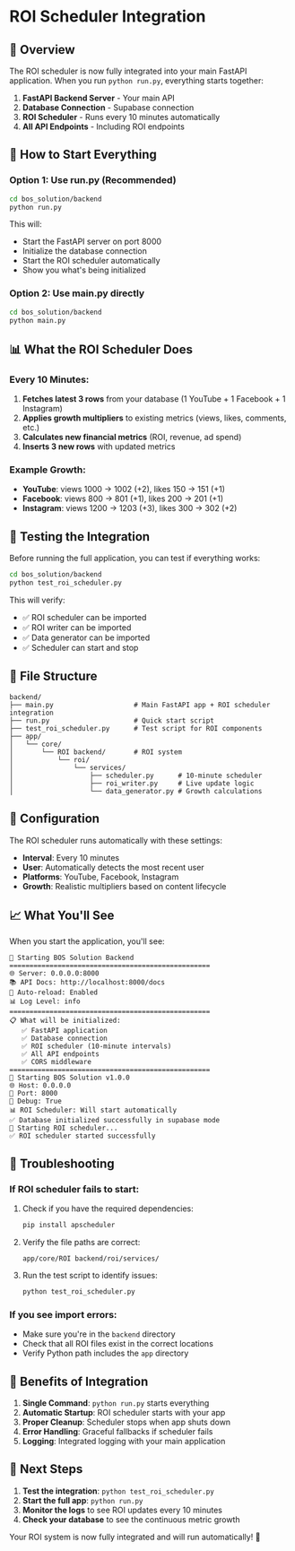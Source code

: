 # ROI Scheduler Integration

## 🎯 Overview

The ROI scheduler is now fully integrated into your main FastAPI application. When you run `python run.py`, everything starts together:

1. **FastAPI Backend Server** - Your main API
2. **Database Connection** - Supabase connection
3. **ROI Scheduler** - Runs every 10 minutes automatically
4. **All API Endpoints** - Including ROI endpoints

## 🚀 How to Start Everything

### Option 1: Use run.py (Recommended)
```bash
cd bos_solution/backend
python run.py
```

This will:
- Start the FastAPI server on port 8000
- Initialize the database connection
- Start the ROI scheduler automatically
- Show you what's being initialized

### Option 2: Use main.py directly
```bash
cd bos_solution/backend
python main.py
```

## 📊 What the ROI Scheduler Does

### Every 10 Minutes:
1. **Fetches latest 3 rows** from your database (1 YouTube + 1 Facebook + 1 Instagram)
2. **Applies growth multipliers** to existing metrics (views, likes, comments, etc.)
3. **Calculates new financial metrics** (ROI, revenue, ad spend)
4. **Inserts 3 new rows** with updated metrics

### Example Growth:
- **YouTube**: views 1000 → 1002 (+2), likes 150 → 151 (+1)
- **Facebook**: views 800 → 801 (+1), likes 200 → 201 (+1)  
- **Instagram**: views 1200 → 1203 (+3), likes 300 → 302 (+2)

## 🧪 Testing the Integration

Before running the full application, you can test if everything works:

```bash
cd bos_solution/backend
python test_roi_scheduler.py
```

This will verify:
- ✅ ROI scheduler can be imported
- ✅ ROI writer can be imported
- ✅ Data generator can be imported
- ✅ Scheduler can start and stop

## 📁 File Structure

```
backend/
├── main.py                    # Main FastAPI app + ROI scheduler integration
├── run.py                     # Quick start script
├── test_roi_scheduler.py      # Test script for ROI components
├── app/
│   └── core/
│       └── ROI backend/       # ROI system
│           └── roi/
│               └── services/
│                   ├── scheduler.py      # 10-minute scheduler
│                   ├── roi_writer.py     # Live update logic
│                   └── data_generator.py # Growth calculations
```

## 🔧 Configuration

The ROI scheduler runs automatically with these settings:
- **Interval**: Every 10 minutes
- **User**: Automatically detects the most recent user
- **Platforms**: YouTube, Facebook, Instagram
- **Growth**: Realistic multipliers based on content lifecycle

## 📈 What You'll See

When you start the application, you'll see:

```
🚀 Starting BOS Solution Backend
==================================================
🌐 Server: 0.0.0.0:8000
📚 API Docs: http://localhost:8000/docs
🔄 Auto-reload: Enabled
📊 Log Level: info
==================================================
📋 What will be initialized:
   ✅ FastAPI application
   ✅ Database connection
   ✅ ROI scheduler (10-minute intervals)
   ✅ All API endpoints
   ✅ CORS middleware
==================================================
🚀 Starting BOS Solution v1.0.0
🌐 Host: 0.0.0.0
🔌 Port: 8000
🐛 Debug: True
📊 ROI Scheduler: Will start automatically
✅ Database initialized successfully in supabase mode
🚀 Starting ROI scheduler...
✅ ROI scheduler started successfully
```

## 🚨 Troubleshooting

### If ROI scheduler fails to start:
1. Check if you have the required dependencies:
   ```bash
   pip install apscheduler
   ```

2. Verify the file paths are correct:
   ```
   app/core/ROI backend/roi/services/
   ```

3. Run the test script to identify issues:
   ```bash
   python test_roi_scheduler.py
   ```

### If you see import errors:
- Make sure you're in the `backend` directory
- Check that all ROI files exist in the correct locations
- Verify Python path includes the `app` directory

## 🎉 Benefits of Integration

1. **Single Command**: `python run.py` starts everything
2. **Automatic Startup**: ROI scheduler starts with your app
3. **Proper Cleanup**: Scheduler stops when app shuts down
4. **Error Handling**: Graceful fallbacks if scheduler fails
5. **Logging**: Integrated logging with your main application

## 📝 Next Steps

1. **Test the integration**: `python test_roi_scheduler.py`
2. **Start the full app**: `python run.py`
3. **Monitor the logs** to see ROI updates every 10 minutes
4. **Check your database** to see the continuous metric growth

Your ROI system is now fully integrated and will run automatically! 🚀
